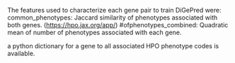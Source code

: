 The features used to characterize each gene pair to train DiGePred were: 
common_phenotypes: Jaccard similarity of phenotypes associated with both genes. (https://hpo.jax.org/app/) 
#ofphenotypes_combined: Quadratic mean of number of phenotypes associated with each gene.

a python dictionary for a gene to all associated HPO phenotype codes is available.
